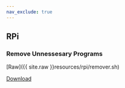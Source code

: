 ```yaml
---
nav_exclude: true
---
```


## RPi

### Remove Unnessesary Programs

[Raw]({{ site.raw }}resources/rpi/remover.sh)

[Download](resources/rpi/remover.sh)